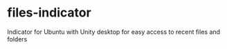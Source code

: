 # files-indicator
Indicator for Ubuntu with Unity desktop for easy access to recent files and folders
